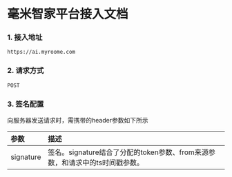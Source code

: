 # 毫米智家平台接入文档

### 1. 接入地址

```
https://ai.myroome.com
```

### 2. 请求方式

```
POST
```

### 3. 签名配置

向服务器发送请求时，需携带的header参数如下所示

| 参数 | 描述 |
| :--- | :--- |
| signature | 签名。signature结合了分配的token参数、from来源参数，和请求中的ts时间戳参数。 |









